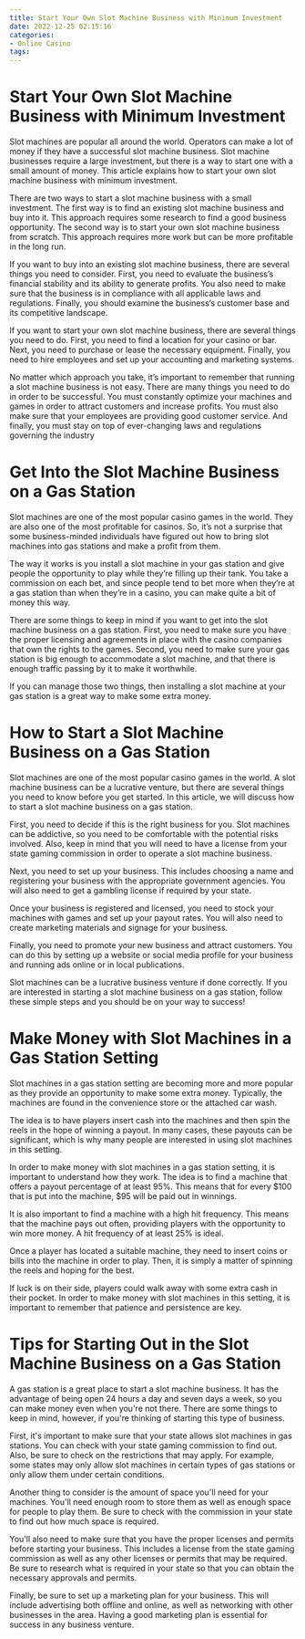 ```yaml
---
title: Start Your Own Slot Machine Business with Minimum Investment
date: 2022-12-25 02:15:16
categories:
- Online Casino
tags:
---
```



#  Start Your Own Slot Machine Business with Minimum Investment

Slot machines are popular all around the world. Operators can make a lot of money if they have a successful slot machine business. Slot machine businesses require a large investment, but there is a way to start one with a small amount of money. This article explains how to start your own slot machine business with minimum investment.

There are two ways to start a slot machine business with a small investment. The first way is to find an existing slot machine business and buy into it. This approach requires some research to find a good business opportunity. The second way is to start your own slot machine business from scratch. This approach requires more work but can be more profitable in the long run.

If you want to buy into an existing slot machine business, there are several things you need to consider. First, you need to evaluate the business’s financial stability and its ability to generate profits. You also need to make sure that the business is in compliance with all applicable laws and regulations. Finally, you should examine the business’s customer base and its competitive landscape.

If you want to start your own slot machine business, there are several things you need to do. First, you need to find a location for your casino or bar. Next, you need to purchase or lease the necessary equipment. Finally, you need to hire employees and set up your accounting and marketing systems.

No matter which approach you take, it’s important to remember that running a slot machine business is not easy. There are many things you need to do in order to be successful. You must constantly optimize your machines and games in order to attract customers and increase profits. You must also make sure that your employees are providing good customer service. And finally, you must stay on top of ever-changing laws and regulations governing the industry

#  Get Into the Slot Machine Business on a Gas Station 

Slot machines are one of the most popular casino games in the world. They are also one of the most profitable for casinos. So, it’s not a surprise that some business-minded individuals have figured out how to bring slot machines into gas stations and make a profit from them.

The way it works is you install a slot machine in your gas station and give people the opportunity to play while they’re filling up their tank. You take a commission on each bet, and since people tend to bet more when they’re at a gas station than when they’re in a casino, you can make quite a bit of money this way.

There are some things to keep in mind if you want to get into the slot machine business on a gas station. First, you need to make sure you have the proper licensing and agreements in place with the casino companies that own the rights to the games. Second, you need to make sure your gas station is big enough to accommodate a slot machine, and that there is enough traffic passing by it to make it worthwhile.

If you can manage those two things, then installing a slot machine at your gas station is a great way to make some extra money.

#  How to Start a Slot Machine Business on a Gas Station

Slot machines are one of the most popular casino games in the world. A slot machine business can be a lucrative venture, but there are several things you need to know before you get started. In this article, we will discuss how to start a slot machine business on a gas station.

First, you need to decide if this is the right business for you. Slot machines can be addictive, so you need to be comfortable with the potential risks involved. Also, keep in mind that you will need to have a license from your state gaming commission in order to operate a slot machine business.

Next, you need to set up your business. This includes choosing a name and registering your business with the appropriate government agencies. You will also need to get a gambling license if required by your state.

Once your business is registered and licensed, you need to stock your machines with games and set up your payout rates. You will also need to create marketing materials and signage for your business.

Finally, you need to promote your new business and attract customers. You can do this by setting up a website or social media profile for your business and running ads online or in local publications.

Slot machines can be a lucrative business venture if done correctly. If you are interested in starting a slot machine business on a gas station, follow these simple steps and you should be on your way to success!

#  Make Money with Slot Machines in a Gas Station Setting 

Slot machines in a gas station setting are becoming more and more popular as they provide an opportunity to make some extra money. Typically, the machines are found in the convenience store or the attached car wash.

The idea is to have players insert cash into the machines and then spin the reels in the hope of winning a payout. In many cases, these payouts can be significant, which is why many people are interested in using slot machines in this setting.

In order to make money with slot machines in a gas station setting, it is important to understand how they work. The idea is to find a machine that offers a payout percentage of at least 95%. This means that for every $100 that is put into the machine, $95 will be paid out in winnings.

It is also important to find a machine with a high hit frequency. This means that the machine pays out often, providing players with the opportunity to win more money. A hit frequency of at least 25% is ideal.

Once a player has located a suitable machine, they need to insert coins or bills into the machine in order to play. Then, it is simply a matter of spinning the reels and hoping for the best.

If luck is on their side, players could walk away with some extra cash in their pocket. In order to make money with slot machines in this setting, it is important to remember that patience and persistence are key.

#  Tips for Starting Out in the Slot Machine Business on a Gas Station

A gas station is a great place to start a slot machine business. It has the advantage of being open 24 hours a day and seven days a week, so you can make money even when you're not there. There are some things to keep in mind, however, if you're thinking of starting this type of business.

First, it's important to make sure that your state allows slot machines in gas stations. You can check with your state gaming commission to find out. Also, be sure to check on the restrictions that may apply. For example, some states may only allow slot machines in certain types of gas stations or only allow them under certain conditions.

Another thing to consider is the amount of space you'll need for your machines. You'll need enough room to store them as well as enough space for people to play them. Be sure to check with the commission in your state to find out how much space is required.

You'll also need to make sure that you have the proper licenses and permits before starting your business. This includes a license from the state gaming commission as well as any other licenses or permits that may be required. Be sure to research what is required in your state so that you can obtain the necessary approvals and permits.

Finally, be sure to set up a marketing plan for your business. This will include advertising both offline and online, as well as networking with other businesses in the area. Having a good marketing plan is essential for success in any business venture.